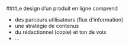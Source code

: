 ###Le design d’un produit en ligne comprend
- des parcours utilisateurs (flux d’information)
- une stratégie de contenus
- du rédactionnel (copie) et ton de voix
- ...
